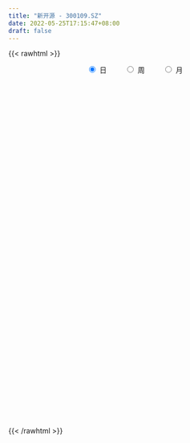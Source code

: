 ```yaml
---
title: "新开源 - 300109.SZ"
date: 2022-05-25T17:15:47+08:00
draft: false
---
```

{{< rawhtml >}}
    <div style="text-align: center">
        <label style="padding: 1rem;"><input style="margin-right: .5rem" type="radio" name="period" value="D" checked onclick="period_change(this)">日</label>
        <label style="padding: 1rem;"><input style="margin-right: .5rem" type="radio" name="period" value="W" onclick="period_change(this)">周</label>
        <label style="padding: 1rem;"><input style="margin-right: .5rem" type="radio" name="period" value="M" onclick="period_change(this)">月</label>
    </div>
    <div id="chart" style="height: 700px;"></div> 
    <script type="text/javascript">
        const D_v = [120708.89,87315.05,55309.67,54254.29,120500.52,64289.13,48530.79,61194.81,112932.74,51707.15,38341.45,50705.86,35690.52,26710.91,22418.74,23397.45,39905.97,33948.44,19130.47,39865.94,26017.99,42507.79,39438.35,20105.46,17300.66,28440.41,30056.39,26440.26,38747.25,31280.83,148787.19,111722.36,126010.68,147906.9,143123.32,142261.13,97522.81,54745.58,150217.47,76064.34,79450.0,88531.24,149927.25,83127.44,63637.93,70736.42,213457.08,174723.28,146393.4,177056.57,158974.61,162276.26,143214.15,150261.94,180335.31,313575.1,192531.19,112254.24,84486.06,57489.18,60943.44,46911.12,65121.94,50900.7,109341.01,67591.57,63794.88,115024.67,72013.53,55838.34,61957.61,48273.2,95717.25,73169.85,93496.09,58803.79,53135.4,32057.27,24371.46,41342.55,76034.2,81510.85,69732.12,50100.6,44519.18,265602.98,226705.34,170991.88,182951.51,128882.04,127897.34,135895.88,112915.57,93021.46,60921.69,82212.93,56035.33,106886.83,80799.28,46747.0,53378.05,43161.42,48405.87,54500.93,39825.47,36558.0,36974.44,41054.0,43596.61,59354.41,93330.68,123134.0,102926.23,91667.0,97191.75,247094.46,421851.05,350003.26,279665.97,177609.7,298428.12,301381.88,197030.46,167665.17,217142.76,240652.87,134655.53,126981.66,140035.39,130725.93,477205.74,364401.68,229588.62,148937.44,218338.91,174083.62,96754.98,109750.79,164696.54,120128.64,67534.82,62824.44,55534.1,52512.2,111251.81,85333.99,46399.31,50617.15,115177.1,59979.04,173639.73,136435.58,93776.81,55248.41,61425.1,82646.05,66493.86,78562.32,76997.63,135138.87,88251.91,85725.15,45342.97,59325.32,53762.28,41286.8,126728.85,106000.43,65739.4,90374.57,74334.92,128672.79,58781.87,54555.15,47524.37,59561.18,95700.79,45677.27,41032.6,31167.27,24203.44,28122.13,23831.13,32005.39,41586.24,24337.19,47920.17,47408.68,50910.79,38616.65,72280.69,49791.65,62291.17,54871.59,28313.1,29216.43,66966.9,91965.94,122624.75,75243.86,60028.74,66566.83,70227.62,55631.2,53233.91,60439.44,40203.52,41314.6,47239.3,32037.58,38041.85,66000.54,36684.71,27140.54,26396.87,42351.67,44369.34,36268.62,61836.8,40055.0,53058.1,46264.33,125997.99,79807.96,50843.0,36358.35,44587.93,30741.19,42876.78,39421.21,49814.21,54282.63,57690.16,41025.29,46502.31,36086.3,30574.7,49530.13,36692.61,61488.7,37502.27,39827.33,27496.84,32428.0,22412.31,23354.03,26885.58,137900.21,88176.85,39843.49]
const D_histogram = [0.0,-0.0363250142,-0.0398941962,-0.0334972487,0.0330620988,0.0541019772,0.0753408911,0.0801223665,0.0136115526,-0.027847278,-0.066664295,-0.0666027832,-0.0777176056,-0.0899723332,-0.0995413463,-0.0932967981,-0.0542809641,-0.0400422918,-0.0164615491,0.0162432366,0.0350463891,0.0038655691,-0.0455313175,-0.0602564288,-0.0517025151,-0.0142102666,0.0254470658,0.0509228196,0.0820127061,0.0918303565,0.1814029898,0.250123308,0.3098975811,0.3276778525,0.3161818285,0.2345256804,0.1279567837,0.0423385924,-0.0857449578,-0.1735465869,-0.1857914925,-0.22045116,-0.1896212228,-0.1782780688,-0.1786989713,-0.1471352261,-0.0062223136,0.0956621007,0.168801579,0.1488678562,0.1612862187,0.155311225,0.1818010533,0.2166253749,0.2569070205,0.2570687327,0.1931990607,0.12847964,0.0439912989,0.0088768322,-0.0579263607,-0.0943705791,-0.1345497134,-0.1472153027,-0.1027076754,-0.0997688988,-0.1457856934,-0.0863634227,-0.0633277181,-0.0456545187,-0.0257830697,-0.0329583253,0.0116502265,-0.0029938712,-0.0482583003,-0.1012976606,-0.1683242643,-0.1885282032,-0.1919356713,-0.1631395223,-0.0955130081,-0.0209156594,0.0158974298,0.0283383939,0.0222339108,0.1381537496,0.2239707474,0.2820816642,0.3102032819,0.298201691,0.288442727,0.3067469787,0.2452555369,0.153006789,0.0772377111,-0.03546046,-0.0810771092,-0.1018557445,-0.1753062473,-0.2411444326,-0.261834333,-0.284453623,-0.318573505,-0.3190964231,-0.2939776576,-0.2572629742,-0.2120657775,-0.1825831759,-0.1302561989,-0.0590370534,-0.06700573,-0.0091655536,0.0779766764,0.1653372923,0.1942715256,0.3135373507,0.4862836007,0.5796399236,0.6572262972,0.6606509636,0.7154627806,0.680554556,0.6286191479,0.4722129016,0.4686856303,0.489259008,0.4302089822,0.4031395962,0.3474756397,0.2300664718,-0.0212448927,-0.324753859,-0.5664710998,-0.6904021475,-0.6277758863,-0.5834501793,-0.5228707822,-0.4591932441,-0.4296887003,-0.4342958131,-0.425228729,-0.4198605853,-0.3912464365,-0.358243063,-0.2672426471,-0.2340350069,-0.2050729599,-0.1772700974,-0.1104039222,-0.055492407,0.1072367631,0.1653957847,0.1392702615,0.106041301,0.0519913252,0.034831102,-0.0030595235,-0.0366340619,-0.0701270676,-0.141858506,-0.1288124798,-0.1236466663,-0.1336198285,-0.166294337,-0.1364390729,-0.1413975855,-0.0527226968,-0.0477346785,-0.0896090628,-0.0525192095,-0.0736980334,-0.2105305901,-0.2756300347,-0.2949186006,-0.3004030701,-0.3619954088,-0.2906898441,-0.1965977601,-0.1131295562,-0.0429905971,-0.0001012056,0.0215460529,0.0344388507,0.0353465776,0.0579702731,0.0526818912,0.0843009274,0.1320977439,0.1553189824,0.1570981891,0.0945706637,0.0918020241,0.0645218637,0.0372012556,0.0169462878,-0.0112586082,-0.0206059749,-0.0463147866,-0.1248595641,-0.1778738598,-0.1402258531,-0.0780389181,-0.0482258981,-0.0861058702,-0.0972239678,-0.0543877503,-0.0270806694,0.0191175917,0.0147025124,0.0215197425,0.0394379846,0.0377578695,0.0308158434,0.02661302,0.040879331,0.0275901034,0.048717489,0.0704144956,0.054156403,0.0244102816,-0.0575967113,-0.1053882789,-0.0543220998,-0.001921037,-0.0094999407,-0.0370234053,-0.0627569923,-0.081409449,-0.1378562607,-0.1572827071,-0.2555132755,-0.2908294672,-0.279092541,-0.2595407984,-0.1685157221,-0.0983451056,-0.0478908549,0.0348948886,0.1003409023,0.1882734688,0.241865476,0.2584474877,0.2573939837,0.260071693,0.2445714527,0.2364398687,0.2391959589,0.3010552385,0.2811585259,0.262751427]
const D_fast = [0.0,-0.0454062678,-0.0589489988,-0.0609263635,0.0138985087,0.0484638814,0.0885380181,0.1133500851,0.0502421594,0.0018215092,-0.0536615814,-0.0702507655,-0.1007949893,-0.1355428001,-0.1699971499,-0.1870768012,-0.1616312083,-0.1574031089,-0.1379377534,-0.1011721586,-0.0736074088,-0.1038218366,-0.1646015525,-0.194390771,-0.1987624861,-0.1648228043,-0.1188037054,-0.0805972467,-0.0290041836,0.0037710559,0.1386944367,0.2699455819,0.4071942502,0.5068939847,0.5744434179,0.5514186898,0.476838989,0.4018054458,0.2522856562,0.1210973804,0.0624046017,-0.0273678558,-0.0439432244,-0.0771695875,-0.1222652329,-0.1274852943,0.0118720399,0.1376719794,0.2530118524,0.2702950936,0.3230350109,0.3558878234,0.4278279151,0.5168085804,0.6213169811,0.6857458765,0.6701759697,0.637576459,0.5640859426,0.5311906839,0.4499059008,0.3898690377,0.316052475,0.26658306,0.2854137684,0.2634103204,0.1809471025,0.2187785175,0.2259822925,0.2322418623,0.2456675438,0.2302527069,0.2777738153,0.2623812499,0.2050522456,0.1266884702,0.0175808004,-0.0497551893,-0.1011465751,-0.1131353068,-0.0693870446,-0.0000186107,0.0407688359,0.0602943984,0.0597483931,0.2102066693,0.3520163539,0.4806476867,0.5863201249,0.6488689568,0.7112206746,0.8062116709,0.8060341133,0.7520370626,0.6955774125,0.5740141264,0.5081282,0.4618856285,0.3446085639,0.2184842705,0.1323357867,0.0386030911,-0.0751601672,-0.155457191,-0.20383284,-0.2314339002,-0.2392531478,-0.2554163402,-0.235653413,-0.1791935308,-0.2039136399,-0.1483648519,-0.0417284528,0.0869664861,0.1644686009,0.3621187637,0.6564359138,0.8947022177,1.1365951655,1.3051825729,1.5388600849,1.6740904994,1.7793098783,1.7409568574,1.8546009937,1.9974891233,2.0459913431,2.1197068562,2.1509118096,2.0910192596,1.8343966719,1.4496992409,1.0663642252,0.7698326405,0.6755149302,0.5739780923,0.5038397938,0.452719021,0.3748013897,0.2616203236,0.1643802254,0.0647832229,-0.0044142375,-0.0609716297,-0.0367818757,-0.0620829872,-0.0843891801,-0.100903842,-0.0616386473,-0.0206002338,0.168938127,0.2684460949,0.277138137,0.2704195017,0.2293673573,0.2209149096,0.1822594031,0.1395263493,0.0885015767,-0.0186944882,-0.0378515819,-0.063597435,-0.1069755543,-0.1812236472,-0.1854781513,-0.2257860602,-0.1502918456,-0.157237497,-0.221514147,-0.1975540961,-0.2371574284,-0.4266226326,-0.5606295859,-0.6536478019,-0.7342330389,-0.8863242299,-0.8876911262,-0.8427484822,-0.7875626674,-0.7281713575,-0.6853072674,-0.6582734957,-0.6367709852,-0.6270266139,-0.5899103501,-0.5820282592,-0.5293339912,-0.4485127387,-0.3864617546,-0.3454080006,-0.3842928601,-0.3641109937,-0.3752606882,-0.3932809823,-0.4092993782,-0.4403189262,-0.4548177866,-0.4921052951,-0.6018649635,-0.6993477242,-0.6967561808,-0.6540789753,-0.6363224299,-0.6957288695,-0.731152959,-0.7019136791,-0.6813767655,-0.6303991066,-0.6311385577,-0.618941392,-0.5911636537,-0.5834043014,-0.5826423668,-0.5801919351,-0.5557057914,-0.5620974931,-0.5287907353,-0.4894901047,-0.4922090967,-0.5158526476,-0.6122588184,-0.6863974556,-0.6489118016,-0.596990998,-0.6069448869,-0.6437242028,-0.6851470378,-0.7241518568,-0.8150627338,-0.8738098569,-1.0359187442,-1.1439423026,-1.2019785117,-1.2473119687,-1.1984158229,-1.1528314828,-1.1143499458,-1.0228404802,-0.9323092409,-0.7973083072,-0.6832499311,-0.6020560474,-0.5387610554,-0.4710654229,-0.4254228,-0.3744444168,-0.3118893369,-0.1747662477,-0.1243733288,-0.0770925709]
const D_slow = [0.0,-0.0090812536,-0.0190548026,-0.0274291148,-0.0191635901,-0.0056380958,0.013197127,0.0332277186,0.0366306068,0.0296687872,0.0130027135,-0.0036479823,-0.0230773837,-0.045570467,-0.0704558036,-0.0937800031,-0.1073502441,-0.1173608171,-0.1214762043,-0.1174153952,-0.1086537979,-0.1076874057,-0.119070235,-0.1341343422,-0.147059971,-0.1506125376,-0.1442507712,-0.1315200663,-0.1110168898,-0.0880593006,-0.0427085532,0.0198222738,0.0972966691,0.1792161322,0.2582615894,0.3168930095,0.3488822054,0.3594668535,0.338030614,0.2946439673,0.2481960942,0.1930833042,0.1456779985,0.1011084813,0.0564337384,0.0196499319,0.0180943535,0.0420098787,0.0842102734,0.1214272375,0.1617487921,0.2005765984,0.2460268617,0.3001832055,0.3644099606,0.4286771438,0.476976909,0.509096819,0.5200946437,0.5223138517,0.5078322615,0.4842396168,0.4506021884,0.4137983627,0.3881214439,0.3631792192,0.3267327958,0.3051419402,0.2893100106,0.277896381,0.2714506135,0.2632110322,0.2661235888,0.265375121,0.2533105459,0.2279861308,0.1859050647,0.1387730139,0.0907890961,0.0500042155,0.0261259635,0.0208970487,0.0248714061,0.0319560046,0.0375144823,0.0720529197,0.1280456065,0.1985660226,0.276116843,0.3506672658,0.4227779475,0.4994646922,0.5607785764,0.5990302737,0.6183397014,0.6094745864,0.5892053091,0.563741373,0.5199148112,0.4596287031,0.3941701198,0.3230567141,0.2434133378,0.163639232,0.0901448176,0.0258290741,-0.0271873703,-0.0728331643,-0.105397214,-0.1201564774,-0.1369079099,-0.1391992983,-0.1197051292,-0.0783708061,-0.0298029247,0.0485814129,0.1701523131,0.315062294,0.4793688683,0.6445316092,0.8233973044,0.9935359434,1.1506907304,1.2687439558,1.3859153634,1.5082301153,1.6157823609,1.7165672599,1.8034361699,1.8609527878,1.8556415647,1.7744530999,1.632835325,1.4602347881,1.3032908165,1.1574282717,1.0267105761,0.9119122651,0.80449009,0.6959161367,0.5896089545,0.4846438081,0.386832199,0.2972714333,0.2304607715,0.1719520198,0.1206837798,0.0763662554,0.0487652749,0.0348921732,0.0617013639,0.1030503101,0.1378678755,0.1643782007,0.177376032,0.1860838075,0.1853189267,0.1761604112,0.1586286443,0.1231640178,0.0909608978,0.0600492313,0.0266442741,-0.0149293101,-0.0490390783,-0.0843884747,-0.0975691489,-0.1095028185,-0.1319050842,-0.1450348866,-0.163459395,-0.2160920425,-0.2849995512,-0.3587292013,-0.4338299688,-0.524328821,-0.5970012821,-0.6461507221,-0.6744331111,-0.6851807604,-0.6852060618,-0.6798195486,-0.6712098359,-0.6623731915,-0.6478806232,-0.6347101504,-0.6136349186,-0.5806104826,-0.541780737,-0.5025061897,-0.4788635238,-0.4559130178,-0.4397825518,-0.4304822379,-0.426245666,-0.429060318,-0.4342118117,-0.4457905084,-0.4770053994,-0.5214738644,-0.5565303277,-0.5760400572,-0.5880965317,-0.6096229993,-0.6339289912,-0.6475259288,-0.6542960961,-0.6495166982,-0.6458410701,-0.6404611345,-0.6306016383,-0.621162171,-0.6134582101,-0.6068049551,-0.5965851224,-0.5896875965,-0.5775082243,-0.5599046004,-0.5463654996,-0.5402629292,-0.5546621071,-0.5810091768,-0.5945897017,-0.595069961,-0.5974449462,-0.6067007975,-0.6223900456,-0.6427424078,-0.677206473,-0.7165271498,-0.7804054687,-0.8531128354,-0.9228859707,-0.9877711703,-1.0299001008,-1.0544863772,-1.0664590909,-1.0577353688,-1.0326501432,-0.985581776,-0.925115407,-0.8605035351,-0.7961550392,-0.7311371159,-0.6699942527,-0.6108842855,-0.5510852958,-0.4758214862,-0.4055318547,-0.3398439979]
const D_data = [['2021-05-14', 13.5812, 14.6297, 13.5512, 15.2589],['2021-05-17', 14.3302, 14.0605, 13.7909, 14.4799],['2021-05-18', 14.0605, 14.3302, 13.8808, 14.6297],['2021-05-19', 14.2902, 14.43, 14.0705, 14.9193],['2021-05-20', 14.43, 15.3787, 14.43, 15.5784],['2021-05-21', 15.4786, 15.0791, 15.0192, 15.6783],['2021-05-24', 15.149, 15.2489, 14.8794, 15.3487],['2021-05-25', 15.159, 15.179, 14.8794, 15.5085],['2021-05-26', 15.0691, 14.1604, 14.0505, 15.179],['2021-05-27', 14.1903, 14.1804, 13.8808, 14.3102],['2021-05-28', 14.1604, 13.9607, 13.701, 14.2003],['2021-05-31', 13.96, 14.29, 13.75, 14.5],['2021-06-01', 14.27, 14.06, 13.94, 14.47],['2021-06-02', 13.98, 13.91, 13.88, 14.29],['2021-06-03', 13.82, 13.8, 13.8, 14.03],['2021-06-04', 13.79, 13.9, 13.79, 14.1],['2021-06-07', 13.92, 14.36, 13.92, 14.5],['2021-06-08', 14.38, 14.14, 14.05, 14.69],['2021-06-09', 14.18, 14.32, 14.15, 14.32],['2021-06-10', 14.38, 14.57, 14.23, 14.88],['2021-06-11', 14.56, 14.54, 14.38, 14.68],['2021-06-15', 14.47, 13.88, 13.88, 14.66],['2021-06-16', 13.88, 13.4, 13.28, 14.03],['2021-06-17', 13.55, 13.6, 13.36, 13.68],['2021-06-18', 13.6, 13.81, 13.53, 13.84],['2021-06-21', 13.74, 14.25, 13.71, 14.41],['2021-06-22', 14.24, 14.47, 14.18, 14.55],['2021-06-23', 14.56, 14.48, 14.36, 14.75],['2021-06-24', 14.74, 14.74, 14.36, 14.89],['2021-06-25', 14.74, 14.64, 14.39, 14.86],['2021-06-28', 14.85, 16.01, 14.75, 16.88],['2021-06-29', 16.28, 16.35, 15.93, 16.6],['2021-06-30', 16.22, 16.82, 16.0, 17.08],['2021-07-01', 16.81, 16.78, 16.6, 17.85],['2021-07-02', 16.33, 16.72, 15.74, 17.2],['2021-07-05', 16.35, 15.85, 15.62, 16.79],['2021-07-06', 15.85, 15.22, 14.89, 15.85],['2021-07-07', 15.1, 15.08, 14.95, 15.38],['2021-07-08', 15.03, 14.0, 13.95, 15.05],['2021-07-09', 13.96, 13.86, 13.79, 14.33],['2021-07-12', 13.8, 14.43, 13.8, 14.45],['2021-07-13', 14.35, 13.89, 13.84, 14.35],['2021-07-14', 14.12, 14.56, 13.5, 14.67],['2021-07-15', 14.3, 14.3, 13.97, 14.86],['2021-07-16', 14.24, 14.05, 13.92, 14.46],['2021-07-19', 14.05, 14.41, 13.91, 14.67],['2021-07-20', 14.26, 16.19, 14.26, 16.5],['2021-07-21', 16.24, 16.4, 16.09, 16.9],['2021-07-22', 16.46, 16.63, 16.32, 17.5],['2021-07-23', 16.59, 15.75, 15.26, 16.59],['2021-07-26', 15.84, 16.28, 15.4, 16.38],['2021-07-27', 16.29, 16.22, 16.01, 17.76],['2021-07-28', 16.23, 16.85, 15.18, 17.02],['2021-07-29', 17.08, 17.32, 16.6, 17.43],['2021-07-30', 17.07, 17.83, 17.07, 18.1],['2021-08-02', 17.92, 17.7, 15.5, 18.21],['2021-08-03', 17.02, 16.97, 16.6, 17.92],['2021-08-04', 16.99, 16.81, 16.53, 17.14],['2021-08-05', 16.69, 16.3, 16.19, 17.15],['2021-08-06', 16.3, 16.69, 16.08, 16.79],['2021-08-09', 16.58, 16.07, 16.0, 16.58],['2021-08-10', 16.16, 16.18, 16.05, 16.44],['2021-08-11', 16.19, 15.9, 15.77, 16.26],['2021-08-12', 15.95, 16.05, 15.83, 16.46],['2021-08-13', 16.1, 16.81, 16.1, 17.12],['2021-08-16', 16.7, 16.39, 16.29, 16.95],['2021-08-17', 16.25, 15.61, 15.55, 16.3],['2021-08-18', 15.62, 16.92, 15.51, 16.95],['2021-08-19', 16.82, 16.67, 16.0, 16.94],['2021-08-20', 16.83, 16.71, 16.28, 17.07],['2021-08-23', 16.84, 16.85, 16.39, 16.93],['2021-08-24', 16.8, 16.56, 16.48, 16.98],['2021-08-25', 16.56, 17.34, 16.4, 17.49],['2021-08-26', 17.22, 16.72, 16.5, 17.5],['2021-08-27', 16.69, 16.19, 15.7, 16.69],['2021-08-30', 16.19, 15.8, 15.75, 16.19],['2021-08-31', 15.95, 15.22, 15.05, 15.95],['2021-09-01', 15.28, 15.45, 15.06, 15.49],['2021-09-02', 15.42, 15.46, 15.22, 15.53],['2021-09-03', 15.46, 15.8, 15.4, 16.29],['2021-09-06', 15.79, 16.45, 15.58, 16.6],['2021-09-07', 16.43, 16.88, 16.3, 17.09],['2021-09-08', 16.9, 16.71, 16.6, 17.16],['2021-09-09', 16.88, 16.56, 16.43, 16.9],['2021-09-10', 16.56, 16.37, 16.35, 16.77],['2021-09-13', 16.63, 18.27, 16.4, 18.75],['2021-09-14', 18.51, 18.6, 18.2, 19.4],['2021-09-15', 18.84, 18.87, 18.1, 19.9],['2021-09-16', 19.34, 19.0, 18.87, 20.27],['2021-09-17', 19.02, 18.83, 18.61, 19.99],['2021-09-22', 18.47, 19.09, 18.2, 19.44],['2021-09-23', 19.1, 19.77, 19.1, 20.1],['2021-09-24', 19.5, 18.95, 18.75, 19.99],['2021-09-27', 19.1, 18.39, 18.05, 19.3],['2021-09-28', 18.41, 18.32, 18.0, 18.63],['2021-09-29', 18.11, 17.45, 17.4, 18.47],['2021-09-30', 17.58, 17.9, 17.56, 18.16],['2021-10-08', 18.16, 18.04, 17.72, 19.09],['2021-10-11', 18.18, 17.09, 17.01, 18.24],['2021-10-12', 17.1, 16.71, 16.48, 17.41],['2021-10-13', 16.83, 16.9, 16.25, 17.05],['2021-10-14', 16.9, 16.59, 16.51, 17.02],['2021-10-15', 16.39, 16.09, 16.01, 16.6],['2021-10-18', 16.1, 16.19, 15.92, 16.42],['2021-10-19', 16.28, 16.35, 15.96, 16.4],['2021-10-20', 16.35, 16.45, 16.22, 16.79],['2021-10-21', 16.45, 16.59, 16.39, 16.76],['2021-10-22', 16.72, 16.43, 16.23, 16.73],['2021-10-25', 16.43, 16.8, 16.23, 17.16],['2021-10-26', 16.82, 17.28, 16.64, 17.41],['2021-10-27', 17.26, 16.39, 15.79, 17.29],['2021-10-28', 16.7, 17.3, 16.7, 18.32],['2021-10-29', 17.3, 18.07, 16.8, 18.24],['2021-11-01', 18.06, 18.63, 17.6, 18.7],['2021-11-02', 18.6, 18.35, 18.01, 19.12],['2021-11-03', 18.5, 20.09, 18.35, 20.68],['2021-11-04', 20.12, 21.89, 19.85, 24.11],['2021-11-05', 21.5, 22.08, 20.68, 22.59],['2021-11-08', 22.41, 22.9, 21.7, 23.79],['2021-11-09', 22.99, 22.8, 22.37, 23.33],['2021-11-10', 23.5, 24.26, 21.6, 24.49],['2021-11-11', 24.02, 23.88, 23.8, 25.77],['2021-11-12', 23.86, 24.11, 23.1, 24.23],['2021-11-15', 23.95, 22.85, 22.71, 24.2],['2021-11-16', 22.78, 24.9, 22.48, 25.29],['2021-11-17', 25.22, 25.84, 24.7, 26.44],['2021-11-18', 25.64, 25.33, 25.2, 26.22],['2021-11-19', 25.51, 26.07, 25.16, 26.43],['2021-11-22', 26.33, 26.04, 25.33, 26.86],['2021-11-23', 25.86, 25.29, 25.01, 26.23],['2021-11-24', 26.6, 22.96, 22.63, 27.55],['2021-11-25', 22.31, 20.92, 20.9, 22.61],['2021-11-26', 21.03, 20.1, 19.98, 21.22],['2021-11-29', 20.09, 20.3, 20.09, 20.86],['2021-11-30', 20.45, 22.14, 20.2, 22.26],['2021-12-01', 21.98, 21.89, 21.53, 22.88],['2021-12-02', 22.22, 22.09, 21.69, 22.57],['2021-12-03', 22.03, 22.21, 22.0, 22.8],['2021-12-06', 22.8, 21.8, 21.6, 22.93],['2021-12-07', 21.4, 21.2, 20.59, 21.95],['2021-12-08', 21.26, 21.13, 20.65, 21.46],['2021-12-09', 21.13, 20.86, 20.81, 21.3],['2021-12-10', 20.8, 20.98, 20.58, 21.1],['2021-12-13', 21.2, 20.95, 20.78, 21.27],['2021-12-14', 20.88, 21.8, 20.86, 22.2],['2021-12-15', 21.68, 21.24, 21.2, 21.72],['2021-12-16', 20.82, 21.2, 20.82, 21.62],['2021-12-17', 21.21, 21.2, 20.95, 21.48],['2021-12-20', 21.21, 21.84, 21.21, 22.18],['2021-12-21', 22.11, 21.96, 21.69, 22.15],['2021-12-22', 22.24, 23.93, 22.1, 24.22],['2021-12-23', 24.04, 23.34, 23.14, 24.6],['2021-12-24', 23.4, 22.51, 22.48, 23.58],['2021-12-27', 22.43, 22.38, 22.23, 22.75],['2021-12-28', 22.33, 21.97, 21.83, 22.53],['2021-12-29', 22.45, 22.3, 22.06, 23.1],['2021-12-30', 22.21, 21.93, 21.75, 22.43],['2021-12-31', 21.95, 21.8, 21.4, 22.18],['2022-01-04', 21.97, 21.6, 21.46, 22.38],['2022-01-05', 21.63, 20.77, 19.69, 21.63],['2022-01-06', 20.5, 21.58, 20.3, 21.75],['2022-01-07', 21.43, 21.44, 21.17, 22.5],['2022-01-10', 21.57, 21.14, 21.06, 21.76],['2022-01-11', 21.06, 20.62, 20.3, 21.38],['2022-01-12', 20.61, 21.27, 20.51, 21.63],['2022-01-13', 21.2, 20.78, 20.62, 21.35],['2022-01-14', 20.79, 22.09, 20.51, 22.33],['2022-01-17', 21.75, 21.24, 21.06, 21.96],['2022-01-18', 21.13, 20.48, 20.35, 21.24],['2022-01-19', 20.7, 21.38, 20.18, 21.55],['2022-01-20', 21.41, 20.62, 20.5, 21.9],['2022-01-21', 20.33, 18.6, 18.39, 20.33],['2022-01-24', 18.46, 18.72, 18.37, 18.95],['2022-01-25', 18.61, 18.79, 18.4, 18.97],['2022-01-26', 18.95, 18.6, 18.43, 19.07],['2022-01-27', 18.6, 17.38, 17.37, 18.7],['2022-01-28', 17.5, 18.73, 17.5, 18.94],['2022-02-07', 18.73, 19.18, 18.7, 19.45],['2022-02-08', 18.99, 19.31, 18.94, 19.38],['2022-02-09', 19.39, 19.4, 19.22, 19.56],['2022-02-10', 19.31, 19.25, 19.15, 19.5],['2022-02-11', 19.2, 19.07, 19.02, 19.39],['2022-02-14', 19.0, 18.98, 18.85, 19.39],['2022-02-15', 18.98, 18.8, 18.38, 19.12],['2022-02-16', 18.94, 19.08, 18.64, 19.4],['2022-02-17', 19.0, 18.73, 18.69, 19.18],['2022-02-18', 18.89, 19.23, 18.71, 19.37],['2022-02-21', 19.18, 19.65, 19.18, 19.67],['2022-02-22', 19.58, 19.57, 19.17, 19.8],['2022-02-23', 19.7, 19.42, 19.39, 19.76],['2022-02-24', 19.38, 18.48, 17.98, 19.46],['2022-02-25', 18.49, 19.06, 18.49, 19.46],['2022-02-28', 19.59, 18.67, 18.52, 19.6],['2022-03-01', 18.71, 18.5, 18.31, 18.99],['2022-03-02', 18.51, 18.42, 18.21, 18.59],['2022-03-03', 18.53, 18.13, 18.11, 18.68],['2022-03-04', 18.13, 18.19, 18.01, 18.8],['2022-03-07', 18.6, 17.8, 17.62, 18.98],['2022-03-08', 17.5, 16.72, 16.45, 17.76],['2022-03-09', 16.71, 16.49, 15.72, 17.0],['2022-03-10', 16.96, 17.38, 16.8, 17.47],['2022-03-11', 17.16, 17.79, 16.6, 17.89],['2022-03-14', 18.35, 17.5, 17.5, 18.48],['2022-03-15', 17.5, 16.49, 16.3, 17.57],['2022-03-16', 16.7, 16.53, 15.64, 16.99],['2022-03-17', 16.75, 17.14, 16.55, 17.68],['2022-03-18', 17.15, 17.01, 16.68, 17.21],['2022-03-21', 17.0, 17.35, 16.83, 17.47],['2022-03-22', 17.24, 16.75, 16.61, 17.33],['2022-03-23', 16.75, 16.82, 16.65, 16.95],['2022-03-24', 16.65, 16.96, 16.45, 17.19],['2022-03-25', 16.95, 16.7, 16.61, 17.6],['2022-03-28', 16.5, 16.55, 16.15, 16.68],['2022-03-29', 16.51, 16.49, 16.35, 16.88],['2022-03-30', 16.5, 16.69, 16.2, 16.79],['2022-03-31', 16.61, 16.29, 16.23, 16.95],['2022-04-01', 16.4, 16.69, 15.84, 16.69],['2022-04-06', 16.69, 16.78, 16.6, 16.82],['2022-04-07', 16.71, 16.29, 15.93, 16.75],['2022-04-08', 16.38, 15.95, 15.86, 16.38],['2022-04-11', 15.95, 14.9, 14.61, 15.98],['2022-04-12', 14.8, 14.83, 14.49, 15.01],['2022-04-13', 14.69, 15.93, 14.35, 16.48],['2022-04-14', 15.93, 16.12, 15.66, 16.59],['2022-04-15', 16.0, 15.4, 15.2, 16.28],['2022-04-18', 15.4, 14.95, 14.71, 15.4],['2022-04-19', 14.68, 14.7, 14.5, 15.35],['2022-04-20', 14.74, 14.52, 14.47, 14.96],['2022-04-21', 14.69, 13.66, 13.66, 14.69],['2022-04-22', 13.6, 13.7, 13.26, 13.85],['2022-04-25', 13.57, 12.12, 12.12, 13.57],['2022-04-26', 12.23, 12.21, 12.1, 12.82],['2022-04-27', 12.21, 12.38, 11.52, 12.53],['2022-04-28', 12.44, 12.21, 12.15, 12.53],['2022-04-29', 12.27, 13.09, 12.27, 13.1],['2022-05-05', 13.03, 13.01, 12.75, 13.24],['2022-05-06', 12.81, 12.88, 12.67, 13.06],['2022-05-09', 12.75, 13.49, 12.75, 13.62],['2022-05-10', 13.36, 13.58, 13.14, 13.72],['2022-05-11', 13.56, 14.25, 13.56, 14.73],['2022-05-12', 14.12, 14.24, 14.08, 14.5],['2022-05-13', 14.18, 14.04, 13.79, 14.36],['2022-05-16', 14.07, 13.95, 13.88, 14.24],['2022-05-17', 14.0, 14.1, 13.62, 14.15],['2022-05-18', 14.05, 13.94, 13.9, 14.25],['2022-05-19', 13.73, 14.07, 13.58, 14.22],['2022-05-20', 14.15, 14.3, 13.94, 14.3],['2022-05-23', 14.99, 15.36, 14.4, 16.21],['2022-05-24', 15.4, 14.62, 14.61, 15.51],['2022-05-25', 14.7, 14.7, 14.5, 14.89]]
const W_v = [75918.91,65022.0,79416.35,223965.76,114074.48,122390.08,115978.16,101979.97,183898.35,66740.18,83303.74,58263.42,63215.74,45043.37,41231.57,87535.75,34441.82,12080.01,48502.47,61073.14,67759.57,80232.75,101083.69,167285.1,119422.42,69397.58,198934.47,350255.54,220224.19,163971.93,64900.74,37826.77,163831.98,115013.61,108385.01,195087.95,177873.69,89934.36,86341.87,61055.29,68928.51,53128.43,79478.32,57529.15,83379.01,73855.81,148515.71,69986.69,47774.38,67265.93,55080.73,53323.42,52746.23,94784.94,54397.76,57108.3,55192.99,56318.39,43329.52,35304.18,67201.16,71628.01,81249.42,130506.71,70953.08,92570.83,88514.39,105162.19,118396.7,109335.5,370635.9,476913.7000000001,320129.46,228437.33,138161.77,65056.25,99712.83,99870.05,108628.96,94490.19,191345.97,196837.06,421586.08,402978.4300000001,292906.99,245785.31,190117.54,166205.71,95936.86,72088.33,85778.1,49348.1,130949.98,85550.08,72579.81,83331.81,54489.68,82360.68,91893.6,71403.19,67728.03,79700.08,79319.48,57245.25,57930.25,50700.98,139278.57,81101.66,89009.28,137546.85,111990.74,86268.21,67576.97,10656.11,97368.91,109833.92,66501.47,340822.2,148258.89,93794.14,381814.02,955277.6,715324.0600000001,547592.12,377055.16,206330.85,159960.75,258214.76,329244.96,312922.17,697651.78,466569.02,405283.6699999999,653557.28,748612.23,606192.64,339050.65,290477.02,184377.74,312355.82,390026.19,835144.0,217996.89,164397.63,207919.87,149292.07,171263.5,182315.76,194692.84,309869.1200000001,152331.89,331856.92,543385.0699999999,531186.3099999999,298305.84,336524.88,448273.95,454304.28,214364.25,207669.78,281368.21,306568.46,411766.79,608507.55,171138.72,35422.74,574846.02,411357.53,452423.67,313751.97,333451.9400000001,166149.4,183255.87,141922.48,131396.3,110433.36,116261.12,106514.69,150360.61,200261.74,217760.92,213489.28,182081.72,101795.88,71996.45,203053.7,126998.23,280276.07,176495.23,123547.54,145633.27,303737.35,218346.1,243307.59,338090.02,150165.5,357706.68,381668.66,312706.9400000001,158923.48,158868.81,119352.26,154965.14,677550.45,520811.33,464673.86,782366.75,795062.27,760335.7700000001,333218.21,374262.99,372614.0,209710.47,321896.95,975133.75,376708.79,292191.41,106886.83,272491.62,208912.84,422341.93,1207807.52,1254116.1299999999,887097.9900000001,1341957.3599999999,747865.74,470718.54,346114.46,579008.26,344375.74,386113.5600000001,326446.22,465122.11,316123.36,170202.71,169680.12,259008.46,241659.19,416430.12,279735.69,224633.87,176943.13,138160.42,355971.38,193985.46,249314.6,66661.0,225041.04,132576.76,265920.55]
const W_histogram = [0.0,0.0549789174,0.0203608166,0.1396861357,0.2896080861,0.4598374113,0.5199744657,0.4498703778,0.2959522944,0.1692390312,-0.0870348209,-0.2363152338,-0.3974535145,-0.5282211506,-0.6598589769,-0.9350641497,-1.0150944786,-0.99858857,-0.9182376064,-0.8679804191,-0.7219933706,-0.6001312153,-0.4366796447,-0.1963916461,0.0191528433,-0.0574251542,-0.5859602224,-0.3683699976,-0.4963947006,-0.613796366,-0.7131190115,-0.661869189,-0.4178659717,-0.1402751179,-0.0636673169,0.1169955231,0.4783063285,0.5573163606,0.5612575384,0.4480380563,0.4339922006,0.3610340023,0.4058980499,0.3546101806,0.223193841,-0.0661264241,0.0610896366,-0.0387638626,-0.1591500903,-0.055210089,-0.1845876875,-0.1487761522,-0.2247801779,-0.3062743607,-0.4558263274,-0.5018851181,-0.5819964199,-0.5830346373,-0.5647625143,-0.5283587735,-0.5078682689,-0.4150266607,-0.2301567376,-0.3763210365,-0.4291982952,-0.4090952433,-0.2940335351,-0.1545477932,0.0375697093,0.0962678656,0.343220277,0.4331821342,0.4924260262,0.4838990327,0.4139038418,0.3783132804,0.3577087994,0.3454921619,0.3383858321,0.2860099738,0.3275416128,0.3990734624,0.6081090201,0.8827527667,1.0157429362,1.2530903693,1.1907321983,1.1593166247,1.0223084718,0.8676267456,0.6858540117,0.4438212018,0.2320010702,0.0300816758,-0.091853292,-0.1463328186,-0.2061101041,-0.2427003721,-0.1738285172,-0.1400676376,-0.0871339962,-0.0241149538,-0.0604888178,-0.0820213407,-0.1069310986,-0.201784296,-0.2484885202,-0.2346278366,-0.2065531775,-0.0210137223,0.0868068159,0.1222467698,0.0599015924,0.0138607485,0.0599698087,0.1307397131,0.2804203517,0.2387787725,0.1221399684,-0.0153117913,0.1730090745,0.2255885911,0.3107329203,0.2221078385,0.125435534,0.0246849189,-0.0072049696,-0.0050696222,-0.0211667614,-0.0808954285,0.1077368949,0.0905932459,0.0991829717,0.2097814302,0.3124812117,0.1743971475,-0.0441254838,-0.1945894481,-0.313796902,-0.3358093501,-0.3802557077,-0.3311991665,-0.2985396718,-0.2320062545,-0.229295364,-0.2229319379,-0.2510167843,-0.2668228995,-0.2372286394,-0.1890915558,-0.1218392241,-0.0203775959,0.1769233865,0.1902949706,0.2198041592,0.2994424094,0.3597584255,0.3791248321,0.3129543844,0.2896109019,0.3159784272,0.2547746604,0.2560228745,0.2364983548,0.1203203051,0.0710971366,0.1624889608,0.160321861,0.1668194161,0.1385110838,0.0525921795,-0.0943632255,-0.2506284884,-0.3147425978,-0.3979597629,-0.4356206561,-0.4952909033,-0.5096926963,-0.562638173,-0.6216571057,-0.5448700165,-0.613893929,-0.6552177424,-0.6340959885,-0.5333488746,-0.4243548337,-0.3194054723,-0.2077441263,-0.1157310334,-0.0622652675,0.0058029776,0.1157673119,0.2166514811,0.2786587665,0.4207499963,0.4535850128,0.557307211,0.6305634426,0.579393469,0.5190973632,0.4997759051,0.4185801354,0.401460689,0.50425754,0.3604182581,0.2633549276,0.2964625106,0.4329981603,0.4207233264,0.3952717741,0.347954732,0.2618167842,0.163561701,0.1237546932,0.2430018783,0.305802832,0.2545685983,0.2099079084,0.0378512354,-0.058979097,-0.0204856223,0.2521028557,0.5301944404,0.7914815884,0.5206609164,0.4449822706,0.2814168643,0.1632343145,0.1488813942,0.0711082661,-0.0201643115,-0.0506116241,-0.3054285147,-0.4558019111,-0.5183887527,-0.5329774435,-0.5365621255,-0.5765112243,-0.6058503493,-0.6498711999,-0.6693111358,-0.6516543625,-0.6567733303,-0.6622770712,-0.7396143152,-0.786674277,-0.7849700086,-0.6635713011,-0.5294378431,-0.3842128189]
const W_fast = [0.0,0.0687236467,0.03919575,0.1934426031,0.415766575,0.7009552531,0.8910859239,0.9334494304,0.8535194206,0.7691159152,0.4910833579,0.2827241365,0.0222224772,-0.2406004465,-0.537203017,-1.0461742273,-1.3799781758,-1.6131194098,-1.7623278477,-1.9290657652,-1.9635770593,-1.9917477079,-1.9374660485,-1.7462759614,-1.5259432612,-1.6168775473,-2.2919026711,-2.1664049457,-2.4185283238,-2.6893790807,-2.9669814791,-3.0811989539,-2.9416622295,-2.6991401551,-2.6384491834,-2.4285374627,-1.9476500751,-1.7293109529,-1.5850553905,-1.5862653585,-1.4918131641,-1.4745128618,-1.3281743017,-1.2908096258,-1.3664275051,-1.6722793763,-1.5297909064,-1.6393353713,-1.7995091215,-1.7093716425,-1.8848961629,-1.8862786657,-2.0184777358,-2.1765405088,-2.4400490573,-2.6115791275,-2.8371895343,-2.983986411,-3.1069049166,-3.2025908692,-3.3090674318,-3.3199824888,-3.1926517501,-3.4328963081,-3.5930731406,-3.6752438996,-3.6336905751,-3.5328417815,-3.3313318518,-3.248566729,-2.9158092484,-2.7175518577,-2.5352014591,-2.4227536944,-2.3892729249,-2.3302851662,-2.2614624474,-2.1873060443,-2.1098159161,-2.0906892809,-1.9672722388,-1.7959720236,-1.4349092108,-0.9395772725,-0.552651369,-0.0020313436,0.233293535,0.4917071175,0.6102760826,0.6725010428,0.6621918118,0.5311143024,0.3772944384,0.1828954629,0.0379971721,-0.0530655592,-0.1643703707,-0.2616357317,-0.2362210062,-0.237477036,-0.2063268936,-0.1493365896,-0.2008326581,-0.2428705162,-0.2945130487,-0.4398123201,-0.5486386744,-0.5934349499,-0.6169985852,-0.4367125606,-0.3071903184,-0.241188672,-0.2885584514,-0.3311341081,-0.2700325958,-0.1665777631,0.0532079635,0.0712610773,-0.0148427346,-0.1561224422,0.0754506923,0.1844273567,0.3472549159,0.3141567937,0.2488433727,0.1542639873,0.1205728565,0.1214407984,0.1000519688,0.0200994445,0.2356659917,0.2411706541,0.2745561229,0.4375999389,0.6184200234,0.523935246,0.2943812438,0.0952699174,-0.1023867619,-0.2083515476,-0.3478618321,-0.3816050825,-0.4235805057,-0.415048652,-0.4696616026,-0.5190311609,-0.6098702034,-0.6923820434,-0.7220949433,-0.7212307486,-0.6844382229,-0.5880709937,-0.3465391646,-0.285593838,-0.2011336095,-0.0466347569,0.1036208656,0.2177684801,0.2298366286,0.2788958716,0.3842580036,0.3867479019,0.4520018347,0.4916019036,0.4055039302,0.3740550458,0.5060691103,0.5439824757,0.5921848849,0.5985043235,0.5257334641,0.3551872527,0.1362648677,-0.0065348912,-0.1892419969,-0.3358080542,-0.5193010272,-0.6611259943,-0.8547310142,-1.0691642234,-1.1285946383,-1.351092033,-1.556220282,-1.6936225252,-1.72621263,-1.7233072975,-1.6982093043,-1.6384839898,-1.5754036553,-1.5375042063,-1.4679852168,-1.3290790544,-1.1740320149,-1.0423600379,-0.7950813091,-0.6488500394,-0.4058010385,-0.1749039461,-0.0812255525,-0.0117473175,0.0938752006,0.1173244647,0.2005701906,0.4294314266,0.3756967092,0.3444721106,0.4516953212,0.6964805111,0.7893865087,0.8627528999,0.9024245409,0.8817407891,0.8243761312,0.8155077966,0.9955054513,1.134757113,1.1471650289,1.154981316,0.9923874519,0.8808123452,0.9141844144,1.2497986063,1.6604388011,2.1195963462,1.9789409033,2.0145078252,1.9212966349,1.8439226638,1.866790092,1.8067940304,1.7104803749,1.6673801563,1.3362061371,1.0718822629,0.8796982331,0.7318651815,0.594139968,0.4100630632,0.2292613508,0.0227727003,-0.1639950196,-0.309251837,-0.4785641373,-0.649637146,-0.9118779688,-1.1556064999,-1.3501447336,-1.3946388514,-1.3928648542,-1.3436930347]
const W_slow = [0.0,0.0137447293,0.0188349335,0.0537564674,0.1261584889,0.2411178418,0.3711114582,0.4835790526,0.5575671262,0.599876884,0.5781181788,0.5190393703,0.4196759917,0.2876207041,0.1226559598,-0.1111100776,-0.3648836972,-0.6145308397,-0.8440902413,-1.0610853461,-1.2415836887,-1.3916164926,-1.5007864038,-1.5498843153,-1.5450961045,-1.559452393,-1.7059424486,-1.798034948,-1.9221336232,-2.0755827147,-2.2538624676,-2.4193297648,-2.5237962578,-2.5588650372,-2.5747818665,-2.5455329857,-2.4259564036,-2.2866273134,-2.1463129288,-2.0343034148,-1.9258053646,-1.8355468641,-1.7340723516,-1.6454198064,-1.5896213462,-1.6061529522,-1.590880543,-1.6005715087,-1.6403590313,-1.6541615535,-1.7003084754,-1.7375025134,-1.7936975579,-1.8702661481,-1.9842227299,-2.1096940094,-2.2551931144,-2.4009517737,-2.5421424023,-2.6742320957,-2.8011991629,-2.9049558281,-2.9624950125,-3.0565752716,-3.1638748454,-3.2661486563,-3.33965704,-3.3782939883,-3.368901561,-3.3448345946,-3.2590295254,-3.1507339918,-3.0276274853,-2.9066527271,-2.8031767667,-2.7085984466,-2.6191712467,-2.5327982062,-2.4482017482,-2.3766992548,-2.2948138516,-2.195045486,-2.0430182309,-1.8223300393,-1.5683943052,-1.2551217129,-0.9574386633,-0.6676095071,-0.4120323892,-0.1951257028,-0.0236621999,0.0872931006,0.1452933681,0.1528137871,0.1298504641,0.0932672594,0.0417397334,-0.0189353596,-0.0623924889,-0.0974093983,-0.1191928974,-0.1252216358,-0.1403438403,-0.1608491755,-0.1875819501,-0.2380280241,-0.3001501542,-0.3588071133,-0.4104454077,-0.4156988383,-0.3939971343,-0.3634354418,-0.3484600438,-0.3449948566,-0.3300024045,-0.2973174762,-0.2272123883,-0.1675176951,-0.136982703,-0.1408106509,-0.0975583822,-0.0411612345,0.0365219956,0.0920489552,0.1234078387,0.1295790685,0.1277778261,0.1265104205,0.1212187302,0.100994873,0.1279290968,0.1505774082,0.1753731512,0.2278185087,0.3059388117,0.3495380985,0.3385067276,0.2898593655,0.2114101401,0.1274578025,0.0323938756,-0.050405916,-0.125040834,-0.1830423976,-0.2403662386,-0.296099223,-0.3588534191,-0.425559144,-0.4848663038,-0.5321391928,-0.5625989988,-0.5676933978,-0.5234625512,-0.4758888085,-0.4209377687,-0.3460771664,-0.25613756,-0.161356352,-0.0831177559,-0.0107150304,0.0682795764,0.1319732415,0.1959789601,0.2551035488,0.2851836251,0.3029579093,0.3435801495,0.3836606147,0.4253654687,0.4599932397,0.4731412846,0.4495504782,0.3868933561,0.3082077066,0.2087177659,0.0998126019,-0.0240101239,-0.151433298,-0.2920928412,-0.4475071177,-0.5837246218,-0.737198104,-0.9010025396,-1.0595265368,-1.1928637554,-1.2989524638,-1.3788038319,-1.4307398635,-1.4596726219,-1.4752389387,-1.4737881943,-1.4448463664,-1.3906834961,-1.3210188044,-1.2158313054,-1.1024350522,-0.9631082494,-0.8054673888,-0.6606190215,-0.5308446807,-0.4059007045,-0.3012556706,-0.2008904984,-0.0748261134,0.0152784511,0.081117183,0.1552328107,0.2634823508,0.3686631823,0.4674811259,0.5544698089,0.6199240049,0.6608144302,0.6917531035,0.752503573,0.828954281,0.8925964306,0.9450734077,0.9545362165,0.9397914423,0.9346700367,0.9976957506,1.1302443607,1.3281147578,1.4582799869,1.5695255546,1.6398797706,1.6806883493,1.7179086978,1.7356857643,1.7306446865,1.7179917804,1.6416346518,1.527684174,1.3980869858,1.2648426249,1.1307020935,0.9865742875,0.8351117001,0.6726439002,0.5053161162,0.3424025256,0.178209193,0.0126399252,-0.1722636536,-0.3689322229,-0.565174725,-0.7310675503,-0.8634270111,-0.9594802158]
const W_data = [['2016-09-30', 37.8957, 38.6589, 37.329, 39.5959],['2016-10-14', 38.9612, 39.5204, 38.9612, 40.0115],['2016-10-21', 39.5128, 38.4851, 37.9335, 39.936],['2016-10-28', 39.1426, 40.7143, 38.5607, 43.019],['2016-11-04', 40.7143, 42.014, 40.208, 42.9208],['2016-11-11', 41.7647, 43.4649, 41.7118, 44.3641],['2016-11-18', 43.4649, 43.1475, 41.8704, 44.5832],['2016-11-25', 43.0644, 41.9385, 40.8201, 44.2054],['2016-12-02', 42.2407, 40.6538, 40.5481, 46.1323],['2016-12-09', 39.9511, 40.5027, 39.4826, 41.4851],['2016-12-16', 40.6538, 37.9562, 37.3139, 40.7748],['2016-12-23', 38.2811, 38.1451, 37.0267, 38.4322],['2016-12-30', 38.2056, 36.9663, 36.4978, 39.5204],['2017-01-06', 37.0267, 36.2333, 36.1351, 37.6161],['2017-01-13', 36.2333, 35.0621, 34.7674, 37.329],['2017-01-20', 34.7598, 31.5181, 27.5207, 34.7598],['2017-01-26', 31.5861, 32.183, 31.3896, 33.0143],['2017-02-03', 32.2964, 32.3417, 31.8959, 32.8707],['2017-02-10', 32.3417, 32.5306, 31.8128, 33.2485],['2017-02-17', 33.1729, 31.6541, 31.3669, 33.1729],['2017-02-24', 31.5936, 32.5835, 30.8078, 33.0974],['2017-03-03', 32.8707, 32.2888, 31.4123, 33.2636],['2017-03-10', 32.0772, 32.9614, 32.0772, 34.2233],['2017-03-17', 32.9614, 34.5482, 32.5306, 36.4222],['2017-03-24', 34.586, 35.183, 34.4046, 36.3467],['2018-01-12', 37.0149, 31.6611, 31.6611, 37.0149],['2018-01-19', 29.6089, 23.8613, 23.2858, 30.2602],['2018-01-26', 24.0809, 31.7368, 24.0809, 34.2131],['2018-02-02', 31.805, 27.0342, 25.8453, 31.805],['2018-02-09', 26.4663, 25.7696, 23.5205, 27.64],['2018-02-14', 26.4966, 24.5656, 24.2324, 27.1781],['2018-02-23', 24.5353, 25.4364, 24.4747, 26.2618],['2018-03-02', 25.5121, 27.8672, 25.3834, 28.9501],['2018-03-09', 27.64, 29.1167, 27.3371, 29.306],['2018-03-16', 29.1167, 27.11, 26.277, 29.7604],['2018-03-23', 28.0565, 28.7684, 28.0262, 31.4188],['2018-03-30', 28.5412, 32.3881, 28.3367, 33.9253],['2018-04-04', 32.5622, 30.1239, 29.5332, 33.3119],['2018-04-13', 29.8967, 29.5408, 28.8214, 30.5631],['2018-04-20', 29.306, 27.8824, 27.428, 29.6695],['2018-04-27', 27.8824, 28.8517, 26.2845, 29.1016],['2018-05-04', 28.7684, 27.9278, 27.2387, 29.1924],['2018-05-11', 27.9808, 29.3817, 27.9127, 30.1087],['2018-05-18', 29.4953, 28.2231, 27.64, 29.5332],['2018-05-25', 28.314, 26.7238, 26.6177, 29.3212],['2018-06-01', 26.542, 23.4372, 22.8087, 27.1478],['2018-06-08', 23.3994, 27.9884, 23.2555, 29.2151],['2018-06-15', 27.6779, 24.9972, 24.8988, 28.0187],['2018-06-22', 24.5428, 23.831, 22.9677, 24.7473],['2018-06-29', 23.8234, 26.277, 23.6266, 26.7843],['2018-07-06', 26.2921, 22.9472, 22.6003, 26.4966],['2018-07-13', 23.1752, 24.3845, 23.1752, 25.4352],['2018-07-20', 24.2259, 22.4714, 21.8271, 24.3548],['2018-07-27', 22.1047, 21.5, 20.2213, 23.5618],['2018-08-03', 21.837, 19.4382, 19.1408, 22.1939],['2018-08-10', 19.4382, 19.5274, 18.4668, 19.7653],['2018-08-17', 19.1408, 18.0108, 17.7432, 20.2015],['2018-08-24', 17.9216, 17.9811, 16.9006, 18.2884],['2018-08-31', 18.11, 17.4557, 17.1584, 18.3875],['2018-09-07', 17.2476, 17.0196, 16.5537, 17.4458],['2018-09-14', 16.8511, 16.1671, 16.0581, 17.6342],['2018-09-21', 16.1671, 16.6033, 15.0669, 16.7718],['2018-09-28', 16.2365, 17.8324, 16.2365, 17.9514],['2018-10-12', 16.6528, 13.1141, 12.4004, 16.8511],['2018-10-19', 13.124, 12.9753, 12.2815, 13.8476],['2018-10-26', 13.2132, 13.0051, 12.45, 13.8278],['2018-11-02', 12.9952, 13.808, 12.7077, 13.8575],['2018-11-09', 13.8774, 14.145, 13.6791, 14.5118],['2018-11-16', 14.1747, 15.1759, 14.1747, 15.3444],['2018-11-23', 15.2651, 13.7584, 13.7584, 15.4039],['2018-11-30', 12.9357, 16.6528, 12.9357, 16.6528],['2018-12-07', 17.3467, 15.4534, 15.1164, 17.9514],['2018-12-14', 15.1858, 15.4039, 14.2342, 16.1671],['2018-12-21', 15.5426, 14.6604, 14.3829, 16.0085],['2018-12-28', 14.5415, 13.6296, 13.4313, 14.8686],['2019-01-04', 13.5998, 13.6989, 12.6978, 13.9963],['2019-01-11', 13.7089, 13.6494, 13.3718, 14.1252],['2019-01-18', 13.6494, 13.58, 13.3619, 14.1153],['2019-01-25', 13.6692, 13.5106, 13.461, 14.2243],['2019-02-01', 13.5403, 12.6879, 12.113, 13.7287],['2019-02-15', 12.2517, 13.7485, 12.1923, 14.1946],['2019-02-22', 13.9071, 14.4027, 13.7782, 14.6208],['2019-03-01', 14.8091, 16.9899, 14.4919, 17.2278],['2019-03-08', 17.0493, 19.4481, 17.0493, 21.609],['2019-03-15', 19.6166, 19.2994, 18.8137, 21.2522],['2019-03-22', 19.4878, 22.3227, 19.2201, 22.3227],['2019-03-29', 22.0848, 19.8645, 18.7146, 22.0848],['2019-04-04', 20.1024, 20.826, 19.8248, 21.6586],['2019-04-12', 20.5682, 19.8446, 19.4283, 21.2621],['2019-04-19', 20.0726, 19.5473, 19.1904, 20.6079],['2019-04-26', 19.7752, 18.903, 18.1, 19.7752],['2019-04-30', 19.1012, 17.4557, 17.0989, 19.1111],['2019-05-10', 17.0493, 16.8907, 15.0371, 17.6441],['2019-05-17', 16.8907, 16.0184, 15.8598, 17.2872],['2019-05-24', 16.1077, 16.1374, 15.6517, 17.0493],['2019-05-31', 16.3456, 16.4244, 16.1275, 17.4915],['2019-06-06', 16.4145, 15.9159, 15.7363, 16.5341],['2019-06-14', 15.7563, 15.7663, 15.2278, 17.0228],['2019-06-21', 15.7663, 17.0028, 15.6167, 17.2821],['2019-06-28', 17.1225, 16.7037, 16.4344, 17.302],['2019-07-05', 17.2721, 17.0726, 16.6937, 17.3918],['2019-07-12', 16.953, 17.4516, 15.856, 17.7308],['2019-07-19', 17.3519, 16.225, 16.1552, 17.5513],['2019-07-26', 16.225, 16.1751, 15.4571, 16.3447],['2019-08-02', 16.215, 15.9059, 15.507, 16.5641],['2019-08-09', 15.9059, 14.5496, 14.4399, 16.0056],['2019-08-16', 14.5596, 14.5496, 13.2632, 14.7391],['2019-08-23', 14.6992, 14.9785, 14.5098, 15.3075],['2019-08-30', 14.3801, 15.0383, 14.3801, 15.9557],['2019-09-06', 15.0383, 17.4416, 15.0383, 17.4416],['2019-09-12', 17.4616, 17.2322, 16.8732, 17.6012],['2019-09-20', 17.5015, 16.7436, 16.3546, 17.8106],['2019-09-27', 16.8034, 15.4671, 15.3574, 16.8433],['2019-09-30', 15.497, 15.3574, 15.3375, 15.7363],['2019-10-11', 16.4544, 16.4942, 15.0981, 16.7136],['2019-10-18', 16.7136, 17.1524, 16.3846, 17.4516],['2019-10-25', 18.2494, 18.8677, 17.9502, 18.8677],['2019-11-01', 18.8477, 16.943, 15.9557, 18.8577],['2019-11-08', 17.1424, 15.6965, 15.1978, 17.1424],['2019-11-15', 15.4671, 14.769, 14.6593, 15.507],['2019-11-22', 14.7591, 19.0372, 14.7591, 19.0372],['2019-11-29', 19.4959, 18.1397, 16.5641, 20.4433],['2019-12-06', 18.03, 19.1369, 16.9829, 19.9247],['2019-12-13', 19.3064, 17.1724, 16.9629, 20.4233],['2019-12-20', 17.2422, 16.7236, 16.6438, 18.2294],['2019-12-27', 16.7535, 16.215, 16.0455, 16.7735],['2020-01-03', 15.856, 16.7436, 15.4771, 16.9031],['2020-01-10', 16.6538, 17.1026, 16.5042, 17.4217],['2020-01-17', 17.0627, 16.8433, 16.1552, 17.8605],['2020-01-23', 16.9131, 16.0654, 15.7663, 18.02],['2020-02-07', 15.2577, 19.5558, 14.4599, 20.9419],['2020-02-14', 19.5458, 17.5413, 17.3319, 19.8051],['2020-02-21', 17.651, 17.9402, 17.5613, 18.4289],['2020-02-28', 17.8505, 19.6954, 17.7508, 20.4433],['2020-03-06', 19.9447, 20.4233, 19.815, 22.2682],['2020-03-13', 19.6156, 17.5513, 16.953, 21.1414],['2020-03-20', 17.7408, 15.6765, 15.1181, 18.2095],['2020-03-27', 15.2577, 15.4771, 14.5696, 16.3147],['2020-04-03', 15.2976, 14.9685, 14.5397, 15.3773],['2020-04-10', 15.2078, 15.5668, 15.0682, 16.5641],['2020-04-17', 15.2577, 14.8289, 14.779, 16.0255],['2020-04-24', 14.7092, 15.7264, 14.5596, 17.0328],['2020-04-30', 15.6566, 15.4771, 14.4599, 15.8261],['2020-05-08', 15.2477, 15.9358, 15.1679, 16.0255],['2020-05-15', 15.7663, 15.1081, 14.9386, 15.9956],['2020-05-22', 15.1081, 14.9585, 14.6893, 15.487],['2020-05-29', 14.8488, 14.2305, 13.6721, 15.1978],['2020-06-05', 14.1109, 14.0012, 13.7818, 14.4599],['2020-06-12', 14.1009, 14.3402, 13.6422, 14.7391],['2020-06-19', 14.5995, 14.5397, 14.3502, 15.3075],['2020-06-24', 14.6095, 14.8894, 14.5496, 15.2389],['2020-07-03', 14.7196, 15.6383, 14.5498, 16.1776],['2020-07-10', 15.6683, 17.6356, 15.4586, 17.7554],['2020-07-17', 17.7254, 15.9779, 15.7981, 18.6641],['2020-07-24', 16.1776, 16.3973, 15.9779, 17.5257],['2020-07-31', 16.4272, 17.4758, 15.7781, 17.6755],['2020-08-07', 17.6755, 17.8353, 17.0664, 18.4544],['2020-08-14', 17.6555, 17.8053, 17.1762, 19.2733],['2020-08-21', 17.7954, 16.8666, 16.597, 18.025],['2020-08-28', 16.587, 17.3959, 16.0578, 17.6755],['2020-09-04', 17.346, 18.2747, 17.1862, 18.6042],['2020-09-11', 18.2447, 17.326, 16.8966, 18.8239],['2020-09-18', 17.6156, 18.1748, 17.4758, 19.2533],['2020-09-25', 18.3246, 18.0949, 17.6456, 19.6128],['2020-09-30', 17.8553, 16.6969, 16.587, 17.9751],['2020-10-09', 16.9465, 17.2062, 16.9465, 17.356],['2020-10-16', 17.2261, 19.2234, 17.2261, 19.9224],['2020-10-23', 19.2334, 18.4744, 17.8053, 19.7327],['2020-10-30', 18.754, 18.784, 18.2747, 19.7526],['2020-11-06', 18.6442, 18.4744, 17.7554, 19.1535],['2020-11-13', 18.6641, 17.5856, 17.0863, 19.4231],['2020-11-20', 17.5856, 16.2375, 16.1676, 17.7354],['2020-11-27', 16.2775, 15.2189, 15.0891, 16.3573],['2020-12-04', 15.189, 15.5984, 14.9793, 16.0378],['2020-12-11', 15.4586, 14.7096, 14.3601, 15.7282],['2020-12-18', 14.7296, 14.6397, 14.1105, 15.2589],['2020-12-25', 14.6397, 13.731, 13.4214, 14.9293],['2020-12-31', 13.701, 13.6811, 12.5626, 14.1504],['2021-01-08', 13.5912, 12.5526, 12.2231, 13.9906],['2021-01-15', 12.5526, 11.6439, 10.9848, 12.6425],['2021-01-22', 11.6938, 12.8522, 11.6039, 13.2117],['2021-01-29', 12.6125, 10.4855, 10.3557, 12.6625],['2021-02-05', 10.4555, 9.9063, 9.4968, 10.6652],['2021-02-10', 9.9063, 9.9762, 9.8164, 10.4355],['2021-02-19', 10.0661, 10.6752, 10.0661, 10.7451],['2021-02-26', 10.8749, 10.7851, 10.4755, 11.3043],['2021-03-05', 10.805, 10.825, 10.5254, 11.2644],['2021-03-12', 10.865, 11.0846, 10.0361, 11.8136],['2021-03-19', 10.9848, 11.0547, 10.835, 11.3742],['2021-03-26', 11.1546, 10.6852, 10.4056, 11.2744],['2021-04-02', 10.6952, 10.9648, 10.1959, 11.1645],['2021-04-09', 11.6139, 11.8136, 11.4042, 12.2231],['2021-04-16', 11.7437, 12.2031, 11.6039, 12.5426],['2021-04-23', 12.0733, 12.1632, 12.0333, 12.8123],['2021-04-30', 12.1632, 13.8209, 11.6638, 13.9707],['2021-05-07', 13.8209, 13.1118, 12.982, 14.1304],['2021-05-14', 13.1218, 14.6297, 13.0919, 15.2589],['2021-05-21', 14.3302, 15.0791, 13.7909, 15.6783],['2021-05-28', 15.149, 13.9607, 13.701, 15.5085],['2021-06-04', 13.96, 13.9, 13.75, 14.5],['2021-06-11', 13.92, 14.54, 13.92, 14.88],['2021-06-18', 14.47, 13.81, 13.28, 14.66],['2021-06-25', 13.74, 14.64, 13.71, 14.89],['2021-07-02', 14.85, 16.72, 14.75, 17.85],['2021-07-09', 16.35, 13.86, 13.79, 16.79],['2021-07-16', 13.8, 14.05, 13.5, 14.86],['2021-07-23', 14.05, 15.75, 13.91, 17.5],['2021-07-30', 15.84, 17.83, 15.18, 18.1],['2021-08-06', 17.92, 16.69, 15.5, 18.21],['2021-08-13', 16.58, 16.81, 15.77, 17.12],['2021-08-20', 16.7, 16.71, 15.51, 17.07],['2021-08-27', 16.84, 16.19, 15.7, 17.5],['2021-09-03', 16.19, 15.8, 15.05, 16.29],['2021-09-10', 15.79, 16.37, 15.58, 17.16],['2021-09-17', 16.63, 18.83, 16.4, 20.27],['2021-09-24', 18.47, 18.95, 18.2, 20.1],['2021-09-30', 19.1, 17.9, 17.4, 19.3],['2021-10-08', 18.16, 18.04, 17.72, 19.09],['2021-10-15', 18.18, 16.09, 16.01, 18.24],['2021-10-22', 16.1, 16.43, 15.92, 16.79],['2021-10-29', 16.43, 18.07, 15.79, 18.32],['2021-11-05', 18.06, 22.08, 17.6, 24.11],['2021-11-12', 22.41, 24.11, 21.6, 25.77],['2021-11-19', 23.95, 26.07, 22.48, 26.44],['2021-11-26', 26.33, 20.1, 19.98, 27.55],['2021-12-03', 20.09, 22.21, 20.09, 22.88],['2021-12-10', 22.8, 20.98, 20.58, 22.93],['2021-12-17', 21.2, 21.2, 20.78, 22.2],['2021-12-24', 21.21, 22.51, 21.21, 24.6],['2021-12-31', 22.43, 21.8, 21.4, 23.1],['2022-01-07', 21.97, 21.44, 19.69, 22.5],['2022-01-14', 21.57, 22.09, 20.3, 22.33],['2022-01-21', 21.75, 18.6, 18.39, 21.96],['2022-01-28', 18.46, 18.73, 17.37, 19.07],['2022-02-11', 18.73, 19.07, 18.7, 19.56],['2022-02-18', 19.0, 19.23, 18.38, 19.4],['2022-02-25', 19.18, 19.06, 17.98, 19.8],['2022-03-04', 19.59, 18.19, 18.01, 19.6],['2022-03-11', 18.6, 17.79, 15.72, 18.98],['2022-03-18', 18.35, 17.01, 15.64, 18.48],['2022-03-25', 17.0, 16.7, 16.45, 17.6],['2022-04-01', 16.5, 16.69, 15.84, 16.95],['2022-04-08', 16.69, 15.95, 15.86, 16.82],['2022-04-15', 15.95, 15.4, 14.35, 16.59],['2022-04-22', 15.4, 13.7, 13.26, 15.4],['2022-04-29', 13.57, 13.09, 11.52, 13.57],['2022-05-06', 13.03, 12.88, 12.67, 13.24],['2022-05-13', 12.75, 14.04, 12.75, 14.73],['2022-05-20', 14.07, 14.3, 13.58, 14.3],['2022-05-27', 14.99, 14.7, 14.4, 16.21]]
const M_v = [172176.02,208579.9,100291.79,146699.99,71980.51,35406.52,56379.97,49008.89,26880.66,39364.98,75958.68,122834.89,615703.0600000001,448765.03,292231.76,340709.98,175312.58,60938.33,158647.46,181989.67,217373.98,193711.37,135531.4,111688.92,85865.54,166401.52,74883.27,81687.04,136835.13,170266.57,134644.21,269217.3399999999,51998.64,279388.81,118179.23,274166.1400000001,355479.27,211956.73,267191.51,172816.92,760435.42,642150.3,522245.19,348298.9000000001,160058.52,139832.4,86236.98,414780.27,1120173.1700000002,656841.86,395950.7499999999,1252383.45,1048707.77,675916.6900000001,400384.5600000001,180736.26,180781.98,1546985.48,1048055.4500000001,1048957.72,696513.4500000001,708842.92,744649.0700000001,1559322.3100000001,1260546.01,627857.49,766077.3800000001,577111.65,552030.4399999999,278390.73,386862.74,556296.86,335088.63,208252.51,210123.54,447315.61,754398.5099999999,445095.58,666209.37,306260.03,328674.73,352238.7,277579.26,244703.02,255382.77,336982.6900000001,749092.6100000001,1163642.2600000002,444971.6900000001,767814.6199999999,1196529.3500000006,469357.0999999999,372411.6800000001,300147.15,325486.56,376527.0200000001,414038.88,581645.5700000001,1612025.5800000001,1915839.5899999999,990805.24,2223061.75,2060497.8800000001,1863735.3000000003,692873.0699999998,904707.4799999999,1975761.1499999999,1374209.74,1729752.25,1474049.96,1020141.0699999999,582996.0599999999,781872.55,558927.75,785660.0299999999,1170771.3699999999,1252953.6400000001,927924.0600000001,2853944.4299999992,1952370.1600000004,2063702.1800000002,1010633.22,5058255.3500000006,2120806.3900000001,1493805.25,661182.46,1232741.4899999998,981801.2,690199.35]
const M_histogram = [0.0,-0.0531090598,0.0196312843,0.0286732282,-0.0390932565,-0.2440362549,-0.2482668114,-0.353340465,-0.4989825908,-0.656934183,-0.7570343392,-0.7701544776,-0.5274072141,-0.5286017041,-0.379077806,-0.3054978739,-0.3394257055,-0.3728677686,-0.314740552,-0.3061719301,-0.1767990233,-0.1352765995,-0.1000908641,-0.147042497,-0.1399716711,-0.1100369846,-0.0713658859,-0.1046819235,-0.0560886999,0.0124254157,0.0964617996,0.144229067,0.1593087373,0.270809535,0.2443257906,0.3054843282,0.358316249,0.4047297766,0.4016388048,0.4658620581,0.5013054026,0.604754269,0.6717337116,0.6289601003,0.5354349064,0.554040446,0.589571305,1.2475151138,1.4106535403,1.6076611007,1.8729535086,2.4518168662,3.6374365476,5.9142874536,5.5827479973,3.6305993326,2.3577315515,1.3847285461,0.9276721025,1.988425643,3.4864523199,1.5922516386,-0.2270165287,-0.9450629848,-1.3561945646,-1.6985758038,-1.3177221987,-1.6363920774,-1.6796193549,-1.8710673458,-1.7996921458,-1.5555086495,-1.8044506923,-2.2223477335,-2.4467009453,-2.2753751193,-2.4601030448,-2.6076543009,-2.2586364008,-2.1658342441,-2.2842994258,-2.1352125151,-2.2529065983,-2.4506492348,-2.4150257683,-2.5514816992,-2.2622133366,-2.1317168902,-1.9989822178,-1.4883229941,-0.8565223175,-0.5310532505,-0.3255293183,-0.1215771997,0.0404194311,0.0867162304,0.1717845482,0.3743143171,0.5798056817,0.6000460644,0.6010271996,0.8367217562,0.6757660433,0.5995797693,0.4709561168,0.4303641653,0.581855105,0.6838751577,0.6766010104,0.7934002519,0.61614046,0.3982046581,0.0563094626,-0.1224312104,-0.2173023441,-0.0425560151,0.1193953115,0.3960869195,0.6322852706,0.5982602758,0.7328800547,0.8042934014,1.0794023166,1.1838659304,0.9989757278,0.8322307092,0.5356459874,0.1196763865,-0.0426253336]
const M_fast = [0.0,-0.0663863248,0.0112618404,0.0274720913,-0.0500677075,-0.3160197697,-0.382317029,-0.5757257988,-0.8461135723,-1.1682987103,-1.4576574513,-1.663316209,-1.5524207491,-1.6857656651,-1.6310112184,-1.6338057549,-1.7525900128,-1.8792490181,-1.8998069394,-1.9677813001,-1.8826081491,-1.8749048753,-1.8647418559,-1.9484541129,-1.9763762048,-1.9739507645,-1.9531211373,-2.0126076557,-1.9780366072,-1.9064161377,-1.7982643039,-1.7144397697,-1.659532915,-1.4803297336,-1.4457320303,-1.3082024106,-1.1657914276,-1.0181954559,-0.9208767265,-0.7401879587,-0.5794182636,-0.3247808299,-0.0898679593,0.0245984545,0.0649319872,0.2220476383,0.4049713235,1.3747939108,1.8905957223,2.4895185579,3.223049343,4.4148669171,6.5098457354,10.2652685049,11.3294160478,10.2849172163,9.601482323,8.9746614542,8.7495230362,10.3073829875,12.6770227443,11.1808849726,9.3048626732,8.3505504709,7.60037025,6.8333450598,6.8847681153,6.1570002172,5.6938681009,5.0346532736,4.6561054371,4.511411771,3.8113570552,2.8378730807,2.0018446325,1.6043266787,0.804572992,0.0051081607,-0.2105330395,-0.6591894437,-1.3487294819,-1.7334457,-2.4143664327,-3.2247713779,-3.7929043535,-4.5672307092,-4.8435156807,-5.2459484569,-5.612959339,-5.4743808639,-5.0567107666,-4.8640050122,-4.7398634096,-4.566305591,-4.3942041024,-4.3262282454,-4.1982137907,-3.9021054424,-3.5516626574,-3.3814107586,-3.2301728234,-2.7852978279,-2.7773120299,-2.7036033616,-2.7144879849,-2.647488895,-2.3505341791,-2.077545337,-1.9156692317,-1.6005199273,-1.6237446041,-1.7421292414,-2.0699470714,-2.279295547,-2.4284922667,-2.2643849414,-2.072584787,-1.6968714491,-1.3026017803,-1.1870617062,-0.8692219136,-0.5967352166,-0.0517757222,0.3486543742,0.4135081036,0.4548207622,0.2921475373,-0.0939029669,-0.2668610205]
const M_slow = [0.0,-0.013277265,-0.0083694439,-0.0012011368,-0.010974451,-0.0719835147,-0.1340502176,-0.2223853338,-0.3471309815,-0.5113645273,-0.7006231121,-0.8931617315,-1.025013535,-1.157163961,-1.2519334125,-1.328307881,-1.4131643073,-1.5063812495,-1.5850663875,-1.66160937,-1.7058091258,-1.7396282757,-1.7646509917,-1.801411616,-1.8364045338,-1.8639137799,-1.8817552514,-1.9079257323,-1.9219479072,-1.9188415533,-1.8947261034,-1.8586688367,-1.8188416523,-1.7511392686,-1.6900578209,-1.6136867389,-1.5241076766,-1.4229252325,-1.3225155313,-1.2060500167,-1.0807236661,-0.9295350989,-0.761601671,-0.6043616459,-0.4705029193,-0.3319928078,-0.1845999815,0.1272787969,0.479942182,0.8818574572,1.3500958344,1.9630500509,2.8724091878,4.3509810512,5.7466680505,6.6543178837,7.2437507716,7.5899329081,7.8218509337,8.3189573445,9.1905704244,9.5886333341,9.5318792019,9.2956134557,8.9565648146,8.5319208636,8.2024903139,7.7933922946,7.3734874559,6.9057206194,6.4557975829,6.0669204206,5.6158077475,5.0602208141,4.4485455778,3.879701798,3.2646760368,2.6127624616,2.0481033613,1.5066448003,0.9355699439,0.4017668151,-0.1614598345,-0.7741221432,-1.3778785852,-2.01574901,-2.5813023442,-3.1142315667,-3.6139771212,-3.9860578697,-4.2001884491,-4.3329517617,-4.4143340913,-4.4447283912,-4.4346235335,-4.4129444759,-4.3699983388,-4.2764197595,-4.1314683391,-3.981456823,-3.8312000231,-3.622019584,-3.4530780732,-3.3031831309,-3.1854441017,-3.0778530604,-2.9323892841,-2.7614204947,-2.5922702421,-2.3939201791,-2.2398850641,-2.1403338996,-2.1262565339,-2.1568643365,-2.2111899226,-2.2218289263,-2.1919800985,-2.0929583686,-1.934887051,-1.785321982,-1.6021019683,-1.401028618,-1.1311780388,-0.8352115562,-0.5854676243,-0.377409947,-0.2434984501,-0.2135793535,-0.2242356869]
const M_data = [['2010-08-31', 13.8313, 15.6524, 12.9092, 15.8783],['2010-09-30', 15.6985, 14.8202, 14.2024, 20.4703],['2010-10-29', 14.8917, 16.4361, 13.112, 17.2706],['2010-11-30', 16.4822, 15.8783, 14.8755, 17.7501],['2010-12-31', 15.793, 14.751, 13.716, 16.805],['2011-01-31', 14.7764, 12.1715, 11.3209, 15.0876],['2011-02-28', 12.1738, 13.9073, 11.7105, 14.9009],['2011-03-31', 13.8958, 12.0793, 11.8949, 14.1263],['2011-04-29', 12.0885, 10.5071, 10.302, 13.4163],['2011-05-31', 10.4703, 9.003, 8.8038, 11.2886],['2011-06-30', 8.9474, 8.3731, 7.6553, 9.2021],['2011-07-29', 8.3824, 8.4287, 8.3315, 10.0218],['2011-08-31', 8.4195, 11.6011, 7.4469, 12.5644],['2011-09-30', 11.5687, 8.6186, 8.1045, 11.9484],['2011-10-31', 8.6325, 10.3738, 8.1184, 10.5591],['2011-11-30', 10.2349, 9.568, 8.7992, 11.3371],['2011-12-30', 9.7393, 7.873, 7.4515, 10.4201],['2012-01-31', 7.9239, 7.2015, 6.8541, 8.2435],['2012-02-29', 7.132, 7.9193, 7.0857, 8.5075],['2012-03-30', 7.6414, 6.9977, 6.9606, 8.614],['2012-04-27', 7.1552, 8.4519, 6.8588, 8.9382],['2012-05-31', 8.4519, 7.443, 6.8619, 8.6093],['2012-06-29', 7.443, 7.2269, 6.9587, 7.8453],['2012-07-31', 7.3163, 5.8113, 5.8113, 7.6292],['2012-08-31', 5.7443, 6.0051, 5.7443, 6.3329],['2012-09-28', 5.9604, 6.0274, 5.7741, 7.0034],['2012-10-31', 6.0051, 5.9827, 5.7964, 6.318],['2012-11-30', 6.0274, 4.7534, 4.582, 6.1243],['2012-12-31', 4.7012, 5.4835, 4.5448, 5.5804],['2013-01-31', 5.5208, 5.7592, 5.3494, 6.3031],['2013-02-28', 5.7815, 6.1392, 5.6847, 6.6234],['2013-03-29', 6.4819, 5.8709, 5.8113, 7.1822],['2013-04-26', 5.8709, 5.491, 5.409, 5.9827],['2013-05-31', 5.4463, 6.9611, 5.4239, 7.0361],['2013-06-28', 6.9311, 5.4233, 5.3108, 7.1111],['2013-07-31', 5.4308, 6.601, 5.2508, 6.9611],['2013-08-30', 6.571, 6.8486, 6.571, 7.8612],['2013-09-30', 6.796, 7.1336, 6.766, 7.5762],['2013-10-31', 7.1336, 6.7585, 6.3085, 8.2513],['2013-11-29', 6.736, 7.9362, 6.406, 7.9362],['2013-12-31', 7.5012, 8.0712, 6.9761, 8.7613],['2014-01-30', 8.1012, 9.6015, 7.8237, 9.7365],['2014-02-28', 9.5265, 9.999, 9.3614, 11.7768],['2014-03-31', 9.8265, 9.1139, 8.9864, 11.4018],['2014-04-30', 9.0764, 8.4988, 8.1162, 9.774],['2014-05-30', 8.4988, 10.0815, 8.4388, 10.3066],['2014-06-30', 10.0815, 10.8632, 9.834, 11.0591],['2014-11-28', 11.948, 21.2819, 11.948, 22.2236],['2014-12-31', 21.5305, 18.4192, 17.1762, 28.0093],['2015-01-30', 18.374, 21.1313, 16.7995, 24.107],['2015-02-27', 21.1237, 24.8, 20.8676, 27.4141],['2015-03-31', 24.8302, 32.9964, 23.881, 38.2698],['2015-04-30', 32.9889, 48.1838, 29.0941, 51.2273],['2015-05-29', 47.4681, 75.615, 41.0647, 76.5321],['2015-06-30', 75.3435, 53.5377, 48.1673, 90.5118],['2015-07-31', 52.0216, 31.6112, 31.6112, 54.8878],['2015-08-31', 34.7716, 34.7716, 31.9205, 34.7716],['2015-09-30', 33.0368, 34.9979, 23.435, 39.3651],['2015-10-30', 37.0419, 39.614, 35.986, 46.9002],['2015-11-30', 37.7132, 62.604, 35.3373, 64.6405],['2015-12-31', 63.3733, 78.4812, 49.4194, 79.6579],['2016-01-29', 78.4812, 38.2638, 34.5453, 79.2053],['2016-02-29', 37.5624, 31.038, 31.038, 43.7926],['2016-03-31', 30.1706, 38.8295, 28.5112, 42.7668],['2016-04-29', 38.5882, 39.9911, 36.5667, 49.3289],['2016-05-31', 39.2218, 38.8295, 32.358, 42.8121],['2016-06-30', 40.4286, 47.9836, 37.7132, 50.3866],['2016-07-29', 47.9685, 39.339, 37.0494, 50.2506],['2016-08-31', 39.1274, 41.5606, 38.1602, 45.6033],['2016-09-30', 41.6362, 38.6589, 37.329, 42.2785],['2016-10-31', 38.9612, 41.1072, 37.9335, 43.019],['2016-11-30', 40.8352, 43.6764, 40.4725, 46.1323],['2016-12-30', 43.684, 36.9663, 36.4978, 44.1223],['2017-01-26', 37.0267, 32.183, 27.5207, 37.6161],['2017-02-28', 32.2964, 31.6692, 30.8078, 33.2485],['2017-03-31', 31.6692, 35.183, 31.6692, 36.4222],['2018-01-31', 37.0149, 29.2909, 23.2858, 37.0149],['2018-02-28', 28.0187, 27.2387, 23.5205, 28.3897],['2018-03-30', 26.7919, 32.3881, 26.277, 33.9253],['2018-04-27', 32.5622, 28.8517, 26.2845, 33.3119],['2018-05-31', 28.7684, 24.5201, 24.0961, 30.1087],['2018-06-29', 23.7553, 26.277, 22.8087, 29.2151],['2018-07-31', 26.2921, 21.272, 20.2213, 26.4966],['2018-08-31', 21.0143, 17.4557, 16.9006, 21.4901],['2018-09-28', 17.2476, 17.8324, 15.0669, 17.9514],['2018-10-31', 16.6528, 13.1637, 12.2815, 16.8511],['2018-11-30', 13.2529, 16.6528, 12.9357, 16.6528],['2018-12-28', 17.3467, 13.6296, 13.4313, 17.9514],['2019-01-31', 13.5998, 12.2319, 12.113, 14.2243],['2019-02-28', 12.2319, 16.7718, 12.1923, 17.2278],['2019-03-29', 16.7123, 19.8645, 16.4149, 22.3227],['2019-04-30', 20.1024, 17.4557, 17.0989, 21.6586],['2019-05-31', 17.0493, 16.4244, 15.0371, 17.6441],['2019-06-28', 16.4145, 16.7037, 15.2278, 17.302],['2019-07-31', 17.2721, 16.5042, 15.4571, 17.7308],['2019-08-30', 16.3048, 15.0383, 13.2632, 16.3546],['2019-09-30', 15.0383, 15.3574, 15.0383, 17.8106],['2019-10-31', 16.4544, 17.2123, 15.0981, 18.8677],['2019-11-29', 17.0726, 18.1397, 14.6593, 20.4433],['2019-12-31', 18.03, 16.3247, 15.4771, 20.4233],['2020-01-23', 16.3048, 16.0654, 15.7663, 18.02],['2020-02-28', 15.2577, 19.6954, 14.4599, 20.9419],['2020-03-31', 19.9447, 15.0283, 14.5696, 22.2682],['2020-04-30', 14.5596, 15.4771, 14.4599, 17.0328],['2020-05-29', 15.2477, 14.2305, 13.6721, 16.0255],['2020-06-30', 14.1109, 14.7895, 13.6422, 15.3075],['2020-07-31', 14.6897, 17.4758, 14.5898, 18.6641],['2020-08-31', 17.6755, 17.6456, 16.0578, 19.2733],['2020-09-30', 17.5956, 16.6969, 16.587, 19.6128],['2020-10-30', 16.9465, 18.784, 16.9465, 19.9224],['2020-11-30', 18.6442, 15.169, 14.9793, 19.4231],['2020-12-31', 15.179, 13.6811, 12.5626, 16.0378],['2021-01-29', 13.5912, 10.4855, 10.3557, 13.9906],['2021-02-26', 10.4555, 10.7851, 9.4968, 11.3043],['2021-03-31', 10.805, 10.6453, 10.0361, 11.8136],['2021-04-30', 10.6453, 13.8209, 10.4655, 13.9707],['2021-05-31', 13.8209, 14.29, 12.982, 15.6783],['2021-06-30', 14.27, 16.82, 13.28, 17.08],['2021-07-30', 16.81, 17.83, 13.5, 18.1],['2021-08-31', 17.92, 15.22, 15.05, 18.21],['2021-09-30', 15.28, 17.9, 15.06, 20.27],['2021-10-29', 18.16, 18.07, 15.79, 19.09],['2021-11-30', 18.06, 22.14, 17.6, 27.55],['2021-12-31', 21.98, 21.8, 20.58, 24.6],['2022-01-28', 21.97, 18.73, 17.37, 22.5],['2022-02-28', 18.73, 18.67, 17.98, 19.8],['2022-03-31', 18.71, 16.29, 15.64, 18.99],['2022-04-29', 16.4, 13.09, 11.52, 16.82],['2022-05-31', 13.03, 14.7, 12.67, 16.21]]
        const D_a = [null,null,null,null,null,15.6783,null,null,null,null,13.701,null,null,null,null,null,null,null,null,null,null,null,null,null,null,null,null,null,null,null,null,null,null,17.85,null,null,null,null,null,13.79,null,null,null,null,null,null,null,null,null,null,null,null,null,null,null,18.21,null,null,null,null,null,null,null,null,null,null,null,15.51,null,null,null,null,null,17.5,null,null,null,null,null,null,null,null,null,null,16.35,null,null,null,20.27,null,null,null,null,null,null,null,null,null,null,null,null,null,null,15.92,null,null,null,null,null,null,null,null,null,null,null,null,null,null,null,null,null,null,null,null,null,null,null,null,26.86,null,null,null,19.98,null,null,null,null,null,null,null,null,null,null,null,null,null,null,null,null,null,null,24.6,null,null,null,null,null,null,null,19.69,null,null,null,null,null,null,22.33,null,null,null,null,null,null,null,null,17.37,null,null,null,null,null,null,null,null,null,null,null,null,19.8,null,null,null,null,null,null,null,null,null,null,null,null,null,null,null,15.64,null,null,null,null,null,null,17.6,null,null,null,null,null,null,null,null,null,null,null,null,null,null,null,null,null,null,null,null,11.52,null,null,null,null,null,null,14.73,null,null,null,null,null,13.58,null,null,null,null]
const W_a = [null,null,null,null,null,null,44.5832,null,null,null,null,null,null,null,null,27.5207,null,null,null,null,null,null,null,null,null,37.0149,null,null,null,null,null,null,null,null,null,null,null,null,null,null,null,null,null,null,null,22.8087,null,null,null,26.7843,null,null,null,null,null,null,null,null,null,null,null,null,null,null,12.2815,null,null,null,null,null,null,17.9514,null,null,null,null,null,null,null,12.113,null,null,null,null,null,22.3227,null,null,null,null,null,null,15.0371,null,null,null,null,null,null,null,null,17.7308,null,null,null,null,13.2632,null,null,null,null,null,null,null,null,null,null,null,null,null,null,null,null,null,null,null,null,null,null,null,null,null,null,null,22.2682,null,null,null,null,null,null,null,null,null,null,null,null,null,13.6422,null,null,null,null,null,null,null,null,null,null,null,null,null,null,null,null,null,19.9224,null,null,null,null,null,null,null,null,null,null,null,null,null,null,null,9.4968,null,null,null,null,null,null,null,null,null,null,null,null,null,null,15.6783,null,null,null,13.28,null,null,null,null,null,null,null,null,null,null,null,null,20.27,null,null,null,null,null,15.79,null,null,null,null,null,null,null,24.6,null,null,null,null,17.37,null,null,null,19.6,null,null,null,null,null,null,null,11.52,null,null,null,null]
const M_a = [null,20.4703,null,null,null,null,null,null,null,null,7.6553,null,null,null,null,11.3371,null,null,null,null,null,null,null,null,null,null,null,null,4.5448,null,null,null,null,null,null,null,null,null,null,null,null,null,null,null,null,null,null,null,null,null,null,null,null,null,90.5118,null,null,null,null,null,null,null,null,28.5112,null,null,null,null,null,null,null,46.1323,null,null,null,null,null,null,null,null,null,null,null,null,null,null,null,null,12.113,null,null,null,null,null,null,null,null,null,null,null,null,null,22.2682,null,null,null,null,null,null,null,null,null,null,9.4968,null,null,null,null,null,null,null,null,27.55,null,null,null,null,null,null]
        const D_b = [[{ coord: ['2021-05-21', 15.6783] }, { coord: ['2021-08-18', 13.79] }],[{ coord: ['2021-08-26', 17.5] }, { coord: ['2021-10-18', 16.35] }],[{ coord: ['2021-11-22', 24.6] }, { coord: ['2022-01-14', 19.98] }],[{ coord: ['2022-01-27', 17.6] }, { coord: ['2022-03-25', 17.37] }]]
const W_b = [[{ coord: ['2016-11-18', 37.0149] }, { coord: ['2018-06-01', 27.5207] }],[{ coord: ['2018-10-19', 17.9514] }, { coord: ['2022-03-04', 12.2815] }]]
const M_b = [[{ coord: ['2010-09-30', 11.3371] }, { coord: ['2012-12-31', 7.6553] }],[{ coord: ['2015-06-30', 46.1323] }, { coord: ['2019-01-31', 28.5112] }],[{ coord: ['2019-01-31', 22.2682] }, { coord: ['2021-11-30', 12.113] }]]
    </script>
{{< /rawhtml >}}